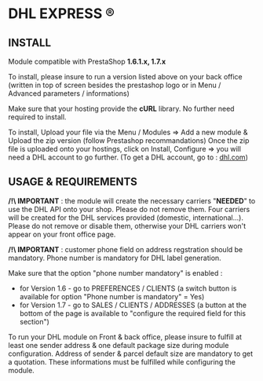 # DHL EXPRESS ®

## INSTALL

Module compatible with PrestaShop **1.6.1.x, 1.7.x**

To install, please insure to run a version listed above on your back office (written in top of screen besides the prestashop logo or in Menu / Advanced parameters / informations)

Make sure that your hosting provide the **cURL** library. No further need required to install.

To install,
Upload your file via the Menu / Modules => Add a new module & Upload the zip version (follow Prestashop recommandations)
Once the zip file is uploaded onto your hostings, click on Install, Configure => you will need a DHL account to go further. 
(To get a DHL account, go to : [dhl.com](http://dhl.com))

## USAGE & REQUIREMENTS

**/!\ IMPORTANT** : the module will create the necessary carriers "**NEEDED**" to use the DHL API onto your shop. Please do not remove them.
Four carriers will be created for the DHL services provided (domestic, international...). Please do not remove or disable them, otherwise your DHL carriers won't appear on your front office page.

**/!\ IMPORTANT** : customer phone field on address regstration should be mandatory. Phone number is mandatory for DHL label generation.

Make sure that the option "phone number mandatory" is enabled : 
  * for Version 1.6 - go to PREFERENCES / CLIENTS (a switch button is available for option "Phone number is mandatory" = Yes)
  * for Version 1.7 - go to SALES / CLIENTS / ADDRESSES (a button at the bottom of the page is available to "configure the required field for this section")

To run your DHL module on Front & back office, please insure to fulfill at least one sender address & one default package size during module configuration.
Address of sender & parcel default size are mandatory to get a quotation. These informations must be fulfilled while configuring the module.
